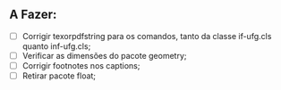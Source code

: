 ## A Fazer:

- [ ] Corrigir texorpdfstring para os comandos, tanto da classe if-ufg.cls quanto inf-ufg.cls;
- [ ] Verificar as dimensões do pacote geometry;
- [ ] Corrigir footnotes nos captions;
- [ ] Retirar pacote float;

